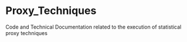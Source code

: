 # Proxy_Techniques
Code and Technical Documentation related to the execution of statistical proxy techniques
